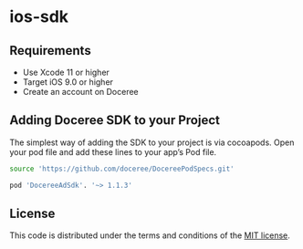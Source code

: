 # ios-sdk

## Requirements
- Use Xcode 11 or higher
- Target iOS 9.0 or higher
- Create an account on Doceree

## Adding Doceree SDK to your Project
The simplest way of adding the SDK to your project is via cocoapods. Open your pod file and add these lines to your app’s Pod file. 
```sh
source 'https://github.com/doceree/DocereePodSpecs.git'
```

```sh
pod 'DocereeAdSdk'. '~> 1.1.3'
```


## License
This code is distributed under the terms and conditions of the [MIT license](https://github.com/doceree/ios-sdk/blob/master/MIT%20License).
